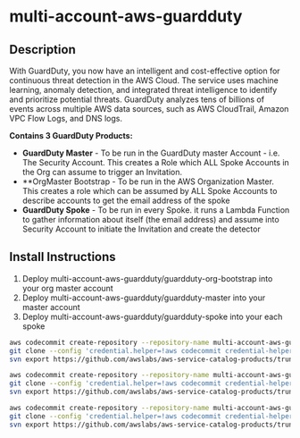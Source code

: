 # multi-account-aws-guardduty

## Description
With GuardDuty, you now have an intelligent and cost-effective option for continuous threat detection in the AWS Cloud. The service uses machine learning, anomaly detection, and integrated threat intelligence to identify and prioritize potential threats. GuardDuty analyzes tens of billions of events across multiple AWS data sources, such as AWS CloudTrail, Amazon VPC Flow Logs, and DNS logs.

**Contains 3 GuardDuty Products:**
- **GuardDuty Master** - To be run in the GuardDuty master Account - i.e. The Security Account. This creates a Role which ALL Spoke Accounts in the Org can assume to trigger an Invitation.
- **OrgMaster Bootstrap - To be run in the AWS Organization Master. This creates a role which can be assumed by ALL Spoke Accounts to describe accounts to get the email address of the spoke
- **GuardDuty Spoke** - To be run in every Spoke. it runs a Lambda Function to gather information about itself (the email address) and assume into Security Account to initiate the Invitation and create the detector

## Install Instructions
1. Deploy multi-account-aws-guardduty/guardduty-org-bootstrap into your org master account
2. Deploy multi-account-aws-guardduty/guardduty-master into your master account
3. Deploy multi-account-aws-guardduty/guardduty-spoke into your each spoke

```bash
aws codecommit create-repository --repository-name multi-account-aws-guardduty-guardduty-master
git clone --config 'credential.helper=!aws codecommit credential-helper $@' --config 'credential.UseHttpPath=true' https://git-codecommit.eu-west-1.amazonaws.com/v1/repos/multi-account-aws-guardduty-guardduty-master
svn export https://github.com/awslabs/aws-service-catalog-products/trunk/multi-account-aws-guardduty/guardduty-master/v1 multi-account-aws-guardduty-guardduty-master --force

aws codecommit create-repository --repository-name multi-account-aws-guardduty-guardduty-org-bootstrap
git clone --config 'credential.helper=!aws codecommit credential-helper $@' --config 'credential.UseHttpPath=true' https://git-codecommit.eu-west-1.amazonaws.com/v1/repos/multi-account-aws-guardduty-guardduty-org-bootstrap
svn export https://github.com/awslabs/aws-service-catalog-products/trunk/multi-account-aws-guardduty/guardduty-org-bootstrap/v1 multi-account-aws-guardduty-guardduty-org-bootstrap --force

aws codecommit create-repository --repository-name multi-account-aws-guardduty-guardduty-spoke
git clone --config 'credential.helper=!aws codecommit credential-helper $@' --config 'credential.UseHttpPath=true' https://git-codecommit.eu-west-1.amazonaws.com/v1/repos/multi-account-aws-guardduty-guardduty-spoke
svn export https://github.com/awslabs/aws-service-catalog-products/trunk/multi-account-aws-guardduty/guardduty-spoke/v1 multi-account-aws-guardduty-guardduty-spoke --force
```
